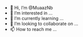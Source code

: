 - 👋 Hi, I’m @MuaazNb
- 👀 I’m interested in ...
- 🌱 I’m currently learning ...
- 💞️ I’m looking to collaborate on ...
- 📫 How to reach me ...

<!---
MuaazNb/MuaazNb is a ✨ special ✨ repository because its `README.md` (this file) appears on your GitHub profile.
You can click the Preview link to take a look at your changes.
--->
